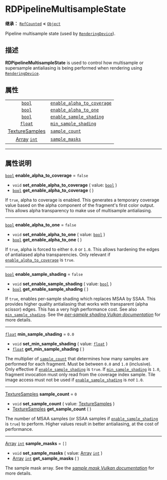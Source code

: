 <!-- ⚠ 请勿编辑本文件 ⚠ -->
<!-- 本文档使用脚本从 WeDot 引擎源码仓库生成。 -->
<!-- 生成脚本：https://github.com/WeDot-Engine/WeDot/tree/4.3/doc/tools/make_md.py； -->
<!-- 原文件：https://github.com/WeDot-Engine/WeDot/tree/4.3/doc/classes/RDPipelineMultisampleState.xml。 -->

<div id="_class_rdpipelinemultisamplestate"></div>

# RDPipelineMultisampleState

**继承：** [`RefCounted`](class_refcounted.md) **<** [`Object`](class_object.md)

Pipeline multisample state (used by [`RenderingDevice`](class_renderingdevice.md)).

## 描述

**RDPipelineMultisampleState** is used to control how multisample or supersample antialiasing is being performed when rendering using [`RenderingDevice`](class_renderingdevice.md).

## 属性

|||
|:-:|:--|
| [`bool`](class_bool.md)                                | [`enable_alpha_to_coverage`](class_rdpipelinemultisamplestate.md#class_rdpipelinemultisamplestate_property_enable_alpha_to_coverage) | ``false`` |
| [`bool`](class_bool.md)                                | [`enable_alpha_to_one`](class_rdpipelinemultisamplestate.md#class_rdpipelinemultisamplestate_property_enable_alpha_to_one)           | ``false`` |
| [`bool`](class_bool.md)                                | [`enable_sample_shading`](class_rdpipelinemultisamplestate.md#class_rdpipelinemultisamplestate_property_enable_sample_shading)       | ``false`` |
| [`float`](class_float.md)                              | [`min_sample_shading`](class_rdpipelinemultisamplestate.md#class_rdpipelinemultisamplestate_property_min_sample_shading)             | ``0.0``   |
| [TextureSamples](#enum_renderingdevice_texturesamples) | [`sample_count`](class_rdpipelinemultisamplestate.md#class_rdpipelinemultisamplestate_property_sample_count)                         | ``0``     |
| [Array](class_array.md) [`int`](class_int.md)          | [`sample_masks`](class_rdpipelinemultisamplestate.md#class_rdpipelinemultisamplestate_property_sample_masks)                         | ``[]``    |

<!-- rst-class:: classref-section-separator -->

---

## 属性说明

<div id="_class_rdpipelinemultisamplestate_property_enable_alpha_to_coverage"></div>

[`bool`](class_bool.md) **enable_alpha_to_coverage** = ``false`` <div id="class_rdpipelinemultisamplestate_property_enable_alpha_to_coverage"></div>

- `void` **set_enable_alpha_to_coverage** ( value: [`bool`](class_bool.md) )
- [`bool`](class_bool.md) **get_enable_alpha_to_coverage** ( )

If `true`, alpha to coverage is enabled. This generates a temporary coverage value based on the alpha component of the fragment's first color output. This allows alpha transparency to make use of multisample antialiasing.

<!-- rst-class:: classref-item-separator -->

---

<div id="_class_rdpipelinemultisamplestate_property_enable_alpha_to_one"></div>

[`bool`](class_bool.md) **enable_alpha_to_one** = ``false`` <div id="class_rdpipelinemultisamplestate_property_enable_alpha_to_one"></div>

- `void` **set_enable_alpha_to_one** ( value: [`bool`](class_bool.md) )
- [`bool`](class_bool.md) **get_enable_alpha_to_one** ( )

If `true`, alpha is forced to either `0.0` or `1.0`. This allows hardening the edges of antialiased alpha transparencies. Only relevant if [`enable_alpha_to_coverage`](class_rdpipelinemultisamplestate.md#class_rdpipelinemultisamplestate_property_enable_alpha_to_coverage) is `true`.

<!-- rst-class:: classref-item-separator -->

---

<div id="_class_rdpipelinemultisamplestate_property_enable_sample_shading"></div>

[`bool`](class_bool.md) **enable_sample_shading** = ``false`` <div id="class_rdpipelinemultisamplestate_property_enable_sample_shading"></div>

- `void` **set_enable_sample_shading** ( value: [`bool`](class_bool.md) )
- [`bool`](class_bool.md) **get_enable_sample_shading** ( )

If `true`, enables per-sample shading which replaces MSAA by SSAA. This provides higher quality antialiasing that works with transparent (alpha scissor) edges. This has a very high performance cost. See also [`min_sample_shading`](class_rdpipelinemultisamplestate.md#class_rdpipelinemultisamplestate_property_min_sample_shading). See the [*per-sample shading Vulkan documentation*](https://registry.khronos.org/vulkan/specs/1.3-extensions/html/vkspec.html#primsrast-sampleshading) for more details.

<!-- rst-class:: classref-item-separator -->

---

<div id="_class_rdpipelinemultisamplestate_property_min_sample_shading"></div>

[`float`](class_float.md) **min_sample_shading** = ``0.0`` <div id="class_rdpipelinemultisamplestate_property_min_sample_shading"></div>

- `void` **set_min_sample_shading** ( value: [`float`](class_float.md) )
- [`float`](class_float.md) **get_min_sample_shading** ( )

The multiplier of [`sample_count`](class_rdpipelinemultisamplestate.md#class_rdpipelinemultisamplestate_property_sample_count) that determines how many samples are performed for each fragment. Must be between `0.0` and `1.0` (inclusive). Only effective if [`enable_sample_shading`](class_rdpipelinemultisamplestate.md#class_rdpipelinemultisamplestate_property_enable_sample_shading) is `true`. If [`min_sample_shading`](class_rdpipelinemultisamplestate.md#class_rdpipelinemultisamplestate_property_min_sample_shading) is `1.0`, fragment invocation must only read from the coverage index sample. Tile image access must not be used if [`enable_sample_shading`](class_rdpipelinemultisamplestate.md#class_rdpipelinemultisamplestate_property_enable_sample_shading) is *not* `1.0`.

<!-- rst-class:: classref-item-separator -->

---

<div id="_class_rdpipelinemultisamplestate_property_sample_count"></div>

[TextureSamples](#enum_renderingdevice_texturesamples) **sample_count** = ``0`` <div id="class_rdpipelinemultisamplestate_property_sample_count"></div>

- `void` **set_sample_count** ( value: [TextureSamples](#enum_renderingdevice_texturesamples) )
- [TextureSamples](#enum_renderingdevice_texturesamples) **get_sample_count** ( )

The number of MSAA samples (or SSAA samples if [`enable_sample_shading`](class_rdpipelinemultisamplestate.md#class_rdpipelinemultisamplestate_property_enable_sample_shading) is `true`) to perform. Higher values result in better antialiasing, at the cost of performance.

<!-- rst-class:: classref-item-separator -->

---

<div id="_class_rdpipelinemultisamplestate_property_sample_masks"></div>

[Array](class_array.md) [`int`](class_int.md) **sample_masks** = ``[]`` <div id="class_rdpipelinemultisamplestate_property_sample_masks"></div>

- `void` **set_sample_masks** ( value: [Array](class_array.md) [`int`](class_int.md) )
- [Array](class_array.md) [`int`](class_int.md) **get_sample_masks** ( )

The sample mask array. See the [*sample mask Vulkan documentation*](https://registry.khronos.org/vulkan/specs/1.3-extensions/html/vkspec.html#fragops-samplemask) for more details.

[^virtual]: 本方法通常需要用户覆盖才能生效。
[^const]: 本方法无副作用，不会修改该实例的任何成员变量。
[^vararg]: 本方法除了能接受在此处描述的参数外，还能够继续接受任意数量的参数。
[^constructor]: 本方法用于构造某个类型。
[^static]: 调用本方法无需实例，可直接使用类名进行调用。
[^operator]: 本方法描述的是使用本类型作为左操作数的有效运算符。
[^bitfield]: 这个值是由下列位标志构成位掩码的整数。
[^void]: 无返回值。
